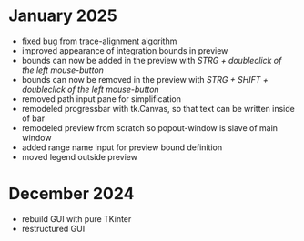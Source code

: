 # January 2025
- fixed bug from trace-alignment algorithm
- improved appearance of integration bounds in preview
- bounds can now be added in the preview with *STRG + doubleclick of the left mouse-button*
- bounds can now be removed in the preview with *STRG + SHIFT + doubleclick of the left mouse-button*
- removed path input pane for simplification
- remodeled progressbar with tk.Canvas, so that text can be written inside of bar
- remodeled preview from scratch so popout-window is slave of main window
- added range name input for preview bound definition
- moved legend outside preview

# December 2024
- rebuild GUI with pure TKinter
- restructured GUI
